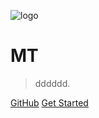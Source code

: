 ![logo](https://docsify.js.org/_media/icon.svg)

# MT

> dddddd.


[GitHub](https://github.com/Hanxueqing/Douban-Movie.git)
[Get Started](#quick-start)